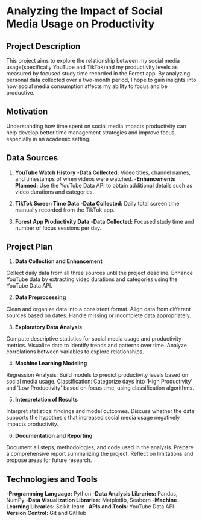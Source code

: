
# Analyzing the Impact of Social Media Usage on Productivity

## Project Description
This project aims to explore the relationship between my social media usage(specifically YouTube and TikTok)and my productivity levels as measured by focused study time recorded in the Forest app. By analyzing personal data collected over a two-month period, I hope to gain insights into how social media consumption affects my ability to focus and be productive.


## Motivation
Understanding how time spent on social media impacts productivity can help develop better time management strategies and improve focus, especially in an academic setting.


## Data Sources
1. **YouTube Watch History**
-**Data Collected:** Video titles, channel names, and timestamps of when videos were watched.
-**Enhancements Planned:** Use the YouTube Data API to obtain additional details such as video durations and categories.

2. **TikTok Screen Time Data**
-**Data Collected:** Daily total screen time manually recorded from the TikTok app.

3. **Forest App Productivity Data**
-**Data Collected:** Focused study time and number of focus sessions per day.


## Project Plan

1. **Data Collection and Enhancement**

Collect daily data from all three sources until the project deadline.
Enhance YouTube data by extracting video durations and categories using the YouTube Data API.

2. **Data Preprocessing**

Clean and organize data into a consistent format.
Align data from different sources based on dates.
Handle missing or incomplete data appropriately.

3. **Exploratory Data Analysis**

Compute descriptive statistics for social media usage and productivity metrics.
Visualize data to identify trends and patterns over time.
Analyze correlations between variables to explore relationships.

4. **Machine Learning Modeling**

Regression Analysis: Build models to predict productivity levels based on social media usage.
Classification: Categorize days into 'High Productivity' and 'Low Productivity' based on focus time, using classification algorithms.

5. **Interpretation of Results**

Interpret statistical findings and model outcomes.
Discuss whether the data supports the hypothesis that increased social media usage negatively impacts productivity.

6. **Documentation and Reporting**

Document all steps, methodologies, and code used in the analysis.
Prepare a comprehensive report summarizing the project.
Reflect on limitations and propose areas for future research.


## Technologies and Tools
-**Programming Language:** Python
-**Data Analysis Libraries:** Pandas, NumPy
-**Data Visualization Libraries:** Matplotlib, Seaborn
-**Machine Learning Libraries:** Scikit-learn
-**APIs and Tools**: YouTube Data API
-**Version Control:** Git and GitHub


